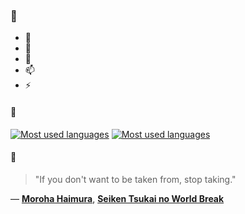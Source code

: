 ### 👋

- 🔭
- 🌱
- 💬
- 📫
- ⚡

#### 🧏

[![Most used languages](https://github-readme-stats-aynah.vercel.app/api/top-langs/?username=aynh&theme=solarized-dark&langs_count=6&layout=compact&hide_title=true)](https://github.com/anuraghazra/github-readme-stats#gh-dark-mode-only)
[![Most used languages](https://github-readme-stats-aynah.vercel.app/api/top-langs/?username=aynh&theme=solarized-light&langs_count=6&layout=compact&hide_title=true)](https://github.com/anuraghazra/github-readme-stats#gh-light-mode-only)

#### 💬

> "If you don't want to be taken from, stop taking."

&mdash; [**Moroha Haimura**](https://myanimelist.net/character.php?q=Moroha%20Haimura&cat=character), [**Seiken Tsukai no World Break**](https://myanimelist.net/search/all?q=Seiken%20Tsukai%20no%20World%20Break&cat=all)
